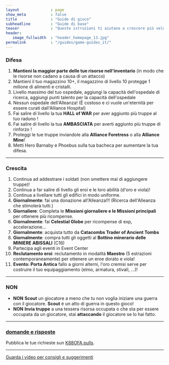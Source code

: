 ```yaml
---
layout              : page
show_meta           : false
title               : "Guide di gioco"
subheadline         : "Guide di base"
teaser              : "Queste istruzioni ti aiutano a crescere più velocemente!"
header:
   image_fullwidth  : "header_homepage_13.jpg"
permalink           : "/guides/game-guides_it/"
---
```

### Difesa
1. **Mantieni la maggior parte delle tue risorse nell'inventario** (in modo che le risorse non cadano a causa di un attacco)
2. Mantieni il tuo magazzino 10+, il magazzino di livello 10 protegge 1 milione di alimenti e cristalli.
3. Livello massimo del tuo ospedale, aggiungi la capacità dell'ospedale di ricerca, aggiungi punti talento per la capacità dell'ospedale
4. Nessun ospedale dell'Alleanza! (È costoso e ci vuole un'eternità per essere curati dall'Alliance Hospital)
5. Fai salire di livello la tua **HALL of WAR** per aver aggiunto più truppe al tuo raduno !
6. Fai salire di livello la tua **AMBASCIATA** per averti aggiunto più truppe di rinforzo !
7. Proteggi le tue truppe inviandole alla **Alliance Foretress** o alla **Alliance Mine**!
8. Metti Hero Barnaby e Phoebus sulla tua bacheca per aumentare la tua difesa.

---
### Crescita
1. Continua ad addestrare i soldati (non smettere mai di aggiungere truppe)!
2. Continua a far salire di livello gli eroi e le loro abilità (d'oro e viola)!
3. Continua a livellare tutti gli edifici in modo uniforme.
4. **Giornalmente**: fai una donazione all'Alleanza!!! (Ricerca dell'Alleanza che stimolerà tutti.)
5. **Giornaliere**: Completa le **Missioni giornaliere e le Missioni principali** per ottenere più ricompense.
6. **Giornalmente**: fai **Celestial Globe** per ricompense di exp, accelerazione...
7. **Giornalmente**: acquista tutto da **Catacombs Trader of Ancient Tombs**
8. **Giornalmente**: compra tutti gli oggetti al **Bottino minerario delle MINIERE ABISSALI** (C16)
9. Partecipa agli eventi in Event Center
10. **Reclutamento eroi**: reclutamento in modalità **Maestro** (5 estrazioni contemporaneamente) per ottenere un eroe dorato e viola!
11. **Evento: Porta Antica** fallo a giorni alterni, l'oro cremisi serve per costruire il tuo equipaggiamento (elmo, armatura, stivali, ...)!

---
### NON 
* **NON** **Scout** un giocatore a meno che tu non voglia iniziare una guerra con il giocatore. **Scout** è un atto di guerra in questo gioco!
* **NON** **Invia truppe** a una tessera risorsa occupata o che sta per essere occupata da un giocatore, stai **attaccando** il giocatore se lo hai fatto.

---
### [domande e risposte](https://rkuo2023.github.io/K88OFA/design/mediaelement_js/)
Pubblica le tue richieste sun [K88OFA pulls](https://github.com/rkuo2023/K88OFA/pulls).<br>

---
<a class="radius button small" href="{{ site.url }}{{ site.baseurl }}/design/mediaelement_js/">Guarda i video per consigli e suggerimenti</a>
